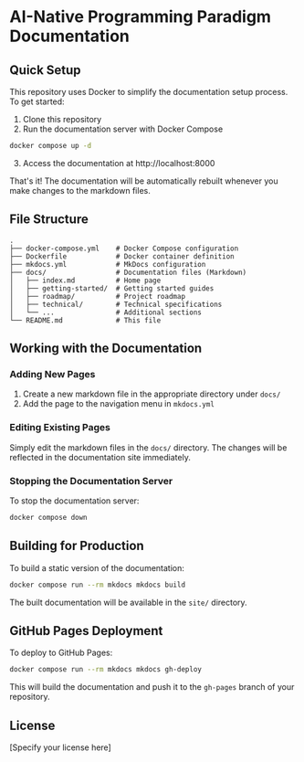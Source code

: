 # AI-Native Programming Paradigm Documentation

## Quick Setup

This repository uses Docker to simplify the documentation setup process. To get started:

1. Clone this repository
2. Run the documentation server with Docker Compose

```bash
docker compose up -d
```

3. Access the documentation at http://localhost:8000

That's it! The documentation will be automatically rebuilt whenever you make changes to the markdown files.

## File Structure

```
.
├── docker-compose.yml    # Docker Compose configuration
├── Dockerfile            # Docker container definition
├── mkdocs.yml            # MkDocs configuration
├── docs/                 # Documentation files (Markdown)
│   ├── index.md          # Home page
│   ├── getting-started/  # Getting started guides
│   ├── roadmap/          # Project roadmap
│   ├── technical/        # Technical specifications
│   └── ...               # Additional sections
└── README.md             # This file
```

## Working with the Documentation

### Adding New Pages

1. Create a new markdown file in the appropriate directory under `docs/`
2. Add the page to the navigation menu in `mkdocs.yml`

### Editing Existing Pages

Simply edit the markdown files in the `docs/` directory. The changes will be reflected in the documentation site immediately.

### Stopping the Documentation Server

To stop the documentation server:

```bash
docker compose down
```

## Building for Production

To build a static version of the documentation:

```bash
docker compose run --rm mkdocs mkdocs build
```

The built documentation will be available in the `site/` directory.

## GitHub Pages Deployment

To deploy to GitHub Pages:

```bash
docker compose run --rm mkdocs mkdocs gh-deploy
```

This will build the documentation and push it to the `gh-pages` branch of your repository.

## License

[Specify your license here]
